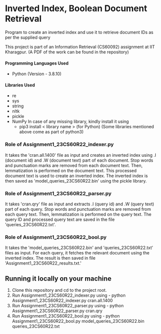 # Inverted Index, Boolean Document Retrieval

Program to create an inverted index and use it to retrieve document IDs as per the supplied query

This project is part of an Information Retrieval (CS60092) assignment at IIT Kharagpur. (A PDF of the work can be found in the repository)

#### Programming Languages Used
* Python (Version - 3.8.10)

#### Libraries Used
* re
* sys
* string
* nltk
* pickle
* NumPy
In case of any missing library, kindly install it using 
    - pip3 install < library name > (for Python)
(Some libraries mentioned above come as part of python3)

### Role of Assignment1_23CS60R22_indexer.py
It takes the 'cran.all.1400' file as input and creates an inverted index using .I (document id) and .W (document text) part of each document. Stop words and punctuation marks are removed from each document text. Then, lemmatization is performed on the document text. This processed document text is used to create an inverted index. The inverted index is then saved as 'model_queries_23CS60R22.bin' using the pickle library.

### Role of Assignment1_23CS60R22_parser.py
It takes 'cran.qry' file as input and extracts .I (query id) and .W (query text) part of each query. Stop words and punctuation marks are removed from each query text. Then, lemmatization is performed on the query text. The query ID and processed query text are saved in the file 'queries_23CS60R22.txt'.

### Role of Assignment1_23CS60R22_bool.py
It takes the 'model_queries_23CS60R22.bin' and 'queries_23CS60R22.txt' files as input. For each query, it fetches the relevant document using the inverted index. The result is then saved in file 'Assignment1_23CS60R22_results.txt.'

## Running it locally on your machine

1. Clone this repository and cd to the project root.
2. Run Assignment1_23CS60R22_indexer.py using - python Assignment1_23CS60R22_indexer.py cran.all.1400
3. Run Assignment1_23CS60R22_parser.py using - python Assignment1_23CS60R22_parser.py cran.qry
4. Run Assignment1_23CS60R22_bool.py using - python Assignment1_23CS60R22_bool.py model_queries_23CS60R22.bin queries_23CS60R22.txt